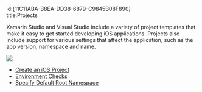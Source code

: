 id:{11C11ABA-B8EA-DD38-6879-C9845B08F890}  
title:Projects  

Xamarin Studio and Visual Studio include a variety of project templates that make it easy to get
started developing iOS applications. Projects also include support for various
settings that affect the application, such as the app version, namespace and
name.

 [ ![](Images/ios_project_01.png)](Images/ios_project_01.png)

-   <span class="noChildren"><a href="/recipes/ios/general/projects/create_an_ios_project">Create an iOS
    Project</a></span> 
-   <span class="noChildren"><a href="/recipes/ios/general/projects/environment_checks">Environment
    Checks</a></span> 
-   <span class="noChildren"><a href="/recipes/ios/general/projects/specify_default_root_namespace">Specify
    Default Root Namespace</a></span>